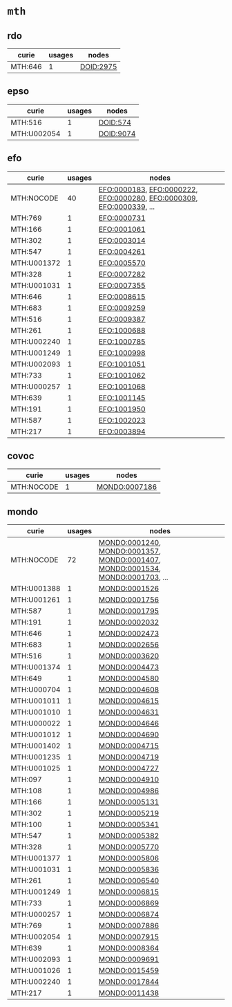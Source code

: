# `mth`

## rdo

| curie   |   usages | nodes                                                 |
|---------|----------|-------------------------------------------------------|
| MTH:646 |        1 | [DOID:2975](http://purl.obolibrary.org/obo/DOID_2975) |

## epso

| curie       |   usages | nodes                                                 |
|-------------|----------|-------------------------------------------------------|
| MTH:516     |        1 | [DOID:574](http://purl.obolibrary.org/obo/DOID_574)   |
| MTH:U002054 |        1 | [DOID:9074](http://purl.obolibrary.org/obo/DOID_9074) |

## efo

| curie       |   usages | nodes                                                                                                                                                                                                                                                                        |
|-------------|----------|------------------------------------------------------------------------------------------------------------------------------------------------------------------------------------------------------------------------------------------------------------------------------|
| MTH:NOCODE  |       40 | [EFO:0000183](http://www.ebi.ac.uk/efo/EFO_0000183), [EFO:0000222](http://www.ebi.ac.uk/efo/EFO_0000222), [EFO:0000280](http://www.ebi.ac.uk/efo/EFO_0000280), [EFO:0000309](http://www.ebi.ac.uk/efo/EFO_0000309), [EFO:0000339](http://www.ebi.ac.uk/efo/EFO_0000339), ... |
| MTH:769     |        1 | [EFO:0000731](http://www.ebi.ac.uk/efo/EFO_0000731)                                                                                                                                                                                                                          |
| MTH:166     |        1 | [EFO:0001061](http://www.ebi.ac.uk/efo/EFO_0001061)                                                                                                                                                                                                                          |
| MTH:302     |        1 | [EFO:0003014](http://www.ebi.ac.uk/efo/EFO_0003014)                                                                                                                                                                                                                          |
| MTH:547     |        1 | [EFO:0004261](http://www.ebi.ac.uk/efo/EFO_0004261)                                                                                                                                                                                                                          |
| MTH:U001372 |        1 | [EFO:0005570](http://www.ebi.ac.uk/efo/EFO_0005570)                                                                                                                                                                                                                          |
| MTH:328     |        1 | [EFO:0007282](http://www.ebi.ac.uk/efo/EFO_0007282)                                                                                                                                                                                                                          |
| MTH:U001031 |        1 | [EFO:0007355](http://www.ebi.ac.uk/efo/EFO_0007355)                                                                                                                                                                                                                          |
| MTH:646     |        1 | [EFO:0008615](http://www.ebi.ac.uk/efo/EFO_0008615)                                                                                                                                                                                                                          |
| MTH:683     |        1 | [EFO:0009259](http://www.ebi.ac.uk/efo/EFO_0009259)                                                                                                                                                                                                                          |
| MTH:516     |        1 | [EFO:0009387](http://www.ebi.ac.uk/efo/EFO_0009387)                                                                                                                                                                                                                          |
| MTH:261     |        1 | [EFO:1000688](http://www.ebi.ac.uk/efo/EFO_1000688)                                                                                                                                                                                                                          |
| MTH:U002240 |        1 | [EFO:1000785](http://www.ebi.ac.uk/efo/EFO_1000785)                                                                                                                                                                                                                          |
| MTH:U001249 |        1 | [EFO:1000998](http://www.ebi.ac.uk/efo/EFO_1000998)                                                                                                                                                                                                                          |
| MTH:U002093 |        1 | [EFO:1001051](http://www.ebi.ac.uk/efo/EFO_1001051)                                                                                                                                                                                                                          |
| MTH:733     |        1 | [EFO:1001062](http://www.ebi.ac.uk/efo/EFO_1001062)                                                                                                                                                                                                                          |
| MTH:U000257 |        1 | [EFO:1001068](http://www.ebi.ac.uk/efo/EFO_1001068)                                                                                                                                                                                                                          |
| MTH:639     |        1 | [EFO:1001145](http://www.ebi.ac.uk/efo/EFO_1001145)                                                                                                                                                                                                                          |
| MTH:191     |        1 | [EFO:1001950](http://www.ebi.ac.uk/efo/EFO_1001950)                                                                                                                                                                                                                          |
| MTH:587     |        1 | [EFO:1002023](http://www.ebi.ac.uk/efo/EFO_1002023)                                                                                                                                                                                                                          |
| MTH:217     |        1 | [EFO:0003894](http://www.ebi.ac.uk/efo/EFO_0003894)                                                                                                                                                                                                                          |

## covoc

| curie      |   usages | nodes                                                         |
|------------|----------|---------------------------------------------------------------|
| MTH:NOCODE |        1 | [MONDO:0007186](http://purl.obolibrary.org/obo/MONDO_0007186) |

## mondo

| curie       |   usages | nodes                                                                                                                                                                                                                                                                                                                          |
|-------------|----------|--------------------------------------------------------------------------------------------------------------------------------------------------------------------------------------------------------------------------------------------------------------------------------------------------------------------------------|
| MTH:NOCODE  |       72 | [MONDO:0001240](http://purl.obolibrary.org/obo/MONDO_0001240), [MONDO:0001357](http://purl.obolibrary.org/obo/MONDO_0001357), [MONDO:0001407](http://purl.obolibrary.org/obo/MONDO_0001407), [MONDO:0001534](http://purl.obolibrary.org/obo/MONDO_0001534), [MONDO:0001703](http://purl.obolibrary.org/obo/MONDO_0001703), ... |
| MTH:U001388 |        1 | [MONDO:0001526](http://purl.obolibrary.org/obo/MONDO_0001526)                                                                                                                                                                                                                                                                  |
| MTH:U001261 |        1 | [MONDO:0001756](http://purl.obolibrary.org/obo/MONDO_0001756)                                                                                                                                                                                                                                                                  |
| MTH:587     |        1 | [MONDO:0001795](http://purl.obolibrary.org/obo/MONDO_0001795)                                                                                                                                                                                                                                                                  |
| MTH:191     |        1 | [MONDO:0002032](http://purl.obolibrary.org/obo/MONDO_0002032)                                                                                                                                                                                                                                                                  |
| MTH:646     |        1 | [MONDO:0002473](http://purl.obolibrary.org/obo/MONDO_0002473)                                                                                                                                                                                                                                                                  |
| MTH:683     |        1 | [MONDO:0002656](http://purl.obolibrary.org/obo/MONDO_0002656)                                                                                                                                                                                                                                                                  |
| MTH:516     |        1 | [MONDO:0003620](http://purl.obolibrary.org/obo/MONDO_0003620)                                                                                                                                                                                                                                                                  |
| MTH:U001374 |        1 | [MONDO:0004473](http://purl.obolibrary.org/obo/MONDO_0004473)                                                                                                                                                                                                                                                                  |
| MTH:649     |        1 | [MONDO:0004580](http://purl.obolibrary.org/obo/MONDO_0004580)                                                                                                                                                                                                                                                                  |
| MTH:U000704 |        1 | [MONDO:0004608](http://purl.obolibrary.org/obo/MONDO_0004608)                                                                                                                                                                                                                                                                  |
| MTH:U001011 |        1 | [MONDO:0004615](http://purl.obolibrary.org/obo/MONDO_0004615)                                                                                                                                                                                                                                                                  |
| MTH:U001010 |        1 | [MONDO:0004631](http://purl.obolibrary.org/obo/MONDO_0004631)                                                                                                                                                                                                                                                                  |
| MTH:U000022 |        1 | [MONDO:0004646](http://purl.obolibrary.org/obo/MONDO_0004646)                                                                                                                                                                                                                                                                  |
| MTH:U001012 |        1 | [MONDO:0004690](http://purl.obolibrary.org/obo/MONDO_0004690)                                                                                                                                                                                                                                                                  |
| MTH:U001402 |        1 | [MONDO:0004715](http://purl.obolibrary.org/obo/MONDO_0004715)                                                                                                                                                                                                                                                                  |
| MTH:U001235 |        1 | [MONDO:0004719](http://purl.obolibrary.org/obo/MONDO_0004719)                                                                                                                                                                                                                                                                  |
| MTH:U001025 |        1 | [MONDO:0004727](http://purl.obolibrary.org/obo/MONDO_0004727)                                                                                                                                                                                                                                                                  |
| MTH:097     |        1 | [MONDO:0004910](http://purl.obolibrary.org/obo/MONDO_0004910)                                                                                                                                                                                                                                                                  |
| MTH:108     |        1 | [MONDO:0004986](http://purl.obolibrary.org/obo/MONDO_0004986)                                                                                                                                                                                                                                                                  |
| MTH:166     |        1 | [MONDO:0005131](http://purl.obolibrary.org/obo/MONDO_0005131)                                                                                                                                                                                                                                                                  |
| MTH:302     |        1 | [MONDO:0005219](http://purl.obolibrary.org/obo/MONDO_0005219)                                                                                                                                                                                                                                                                  |
| MTH:100     |        1 | [MONDO:0005341](http://purl.obolibrary.org/obo/MONDO_0005341)                                                                                                                                                                                                                                                                  |
| MTH:547     |        1 | [MONDO:0005382](http://purl.obolibrary.org/obo/MONDO_0005382)                                                                                                                                                                                                                                                                  |
| MTH:328     |        1 | [MONDO:0005770](http://purl.obolibrary.org/obo/MONDO_0005770)                                                                                                                                                                                                                                                                  |
| MTH:U001377 |        1 | [MONDO:0005806](http://purl.obolibrary.org/obo/MONDO_0005806)                                                                                                                                                                                                                                                                  |
| MTH:U001031 |        1 | [MONDO:0005836](http://purl.obolibrary.org/obo/MONDO_0005836)                                                                                                                                                                                                                                                                  |
| MTH:261     |        1 | [MONDO:0006540](http://purl.obolibrary.org/obo/MONDO_0006540)                                                                                                                                                                                                                                                                  |
| MTH:U001249 |        1 | [MONDO:0006815](http://purl.obolibrary.org/obo/MONDO_0006815)                                                                                                                                                                                                                                                                  |
| MTH:733     |        1 | [MONDO:0006869](http://purl.obolibrary.org/obo/MONDO_0006869)                                                                                                                                                                                                                                                                  |
| MTH:U000257 |        1 | [MONDO:0006874](http://purl.obolibrary.org/obo/MONDO_0006874)                                                                                                                                                                                                                                                                  |
| MTH:769     |        1 | [MONDO:0007886](http://purl.obolibrary.org/obo/MONDO_0007886)                                                                                                                                                                                                                                                                  |
| MTH:U002054 |        1 | [MONDO:0007915](http://purl.obolibrary.org/obo/MONDO_0007915)                                                                                                                                                                                                                                                                  |
| MTH:639     |        1 | [MONDO:0008364](http://purl.obolibrary.org/obo/MONDO_0008364)                                                                                                                                                                                                                                                                  |
| MTH:U002093 |        1 | [MONDO:0009691](http://purl.obolibrary.org/obo/MONDO_0009691)                                                                                                                                                                                                                                                                  |
| MTH:U001026 |        1 | [MONDO:0015459](http://purl.obolibrary.org/obo/MONDO_0015459)                                                                                                                                                                                                                                                                  |
| MTH:U002240 |        1 | [MONDO:0017844](http://purl.obolibrary.org/obo/MONDO_0017844)                                                                                                                                                                                                                                                                  |
| MTH:217     |        1 | [MONDO:0011438](http://purl.obolibrary.org/obo/MONDO_0011438)                                                                                                                                                                                                                                                                  |

